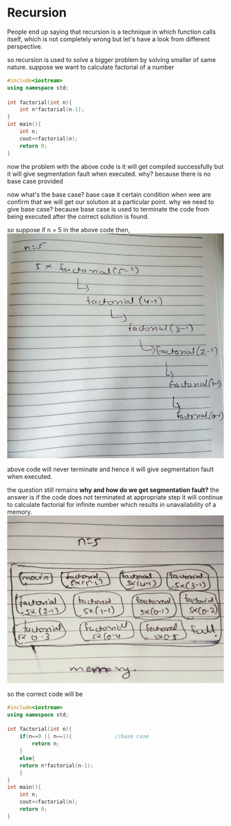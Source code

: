 # Recursion
People end up saying that recursion is a technique in which function calls itself, which is not completely wrong but let's have a look from different perspective.

so recursion is used to solve a bigger problem by solving smaller of same nature.
suppose we want to calculate factorial of a number 

```c++
#include<iostream>
using namespace std;

int factorial(int n){
    int n*factorial(n-1);
}
int main(){
    int n;
    cout<<factorial(n);
    return 0;
}
```
now the problem with the above code is it will get compiled successfully but it will give segmentation fault when executed. why? because there is no base case provided 

now what's the base case?
base case it certain condition when wee are confirm that we will get our solution at a particular point.
why we need to give base case?
because base case is used to terminate the code from being executed after the correct solution is found.

so suppose if n = 5 in the above code then,
![factorial](https://github.com/garooda/data-structures/blob/main/recursion/photo_2021-03-12_14-57-49.jpg)

above code will never terminate and hence it will give segmentation fault when executed.

the question still remains **why and how do we get segmentation fault?**
the answer is if the code does not terminated at appropriate step it will continue to calculate factorial for infinite number which results in unavailability of a memory.
![memory](https://github.com/garooda/data-structures/blob/main/recursion/photo_2021-03-13_10-28-57.jpg)

so the correct code will be


```c++
#include<iostream>
using namespace std;

int factorial(int n){
    if(n==0 || n==1){              //base case
        return n;
    }
    else{
    return n*factorial(n-1);
    }
}
int main(){
    int n;
    cout<<factorial(n);
    return 0;
}
```
